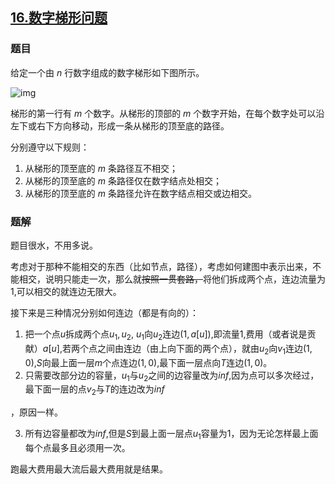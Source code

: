 ## [$16.$数字梯形问题](https://www.luogu.org/problemnew/show/P4013)

### 题目

给定一个由 $n$ 行数字组成的数字梯形如下图所示。

![img](https://cdn.luogu.org/upload/pic/12216.png)

梯形的第一行有 $m$ 个数字。从梯形的顶部的 $m$ 个数字开始，在每个数字处可以沿左下或右下方向移动，形成一条从梯形的顶至底的路径。

分别遵守以下规则：

1.  从梯形的顶至底的 $m$ 条路径互不相交；
2.  从梯形的顶至底的 $m$ 条路径仅在数字结点处相交；
3.  从梯形的顶至底的 $m$ 条路径允许在数字结点相交或边相交。

### 题解

题目很水，不用多说。

考虑对于那种不能相交的东西（比如节点，路径），考虑如何建图中表示出来，不能相交，说明只能走一次，那么就~~按照一贯套路，~~将他们拆成两个点，连边流量为$1$,可以相交的就连边无限大。

接下来是三种情况分别如何连边（都是有向的）：

1.  把一个点$u$拆成两个点$u_1,u_2$, $u_1$向$u_2$连边$(1,a[u])$,即流量$1$,费用（或者说是贡献）$a[u]$,若两个点之间由连边（由上向下面的两个点），就由$u_2$向$v_1$连边$(1,0)$,$S$向最上面一层$m$个点连边$(1,0)$,最下面一层点向$T$连边$(1,0)$。
2.  只需要改部分边的容量，$u_1$与$u_2$之间的边容量改为$inf$,因为点可以多次经过，最下面一层的点$v_2$与$T$的连边改为$inf$

，原因一样。

3.  所有边容量都改为$inf$,但是$S$到最上面一层点$u_1$容量为$1$，因为无论怎样最上面每个点最多且必须用一次。

跑最大费用最大流后最大费用就是结果。